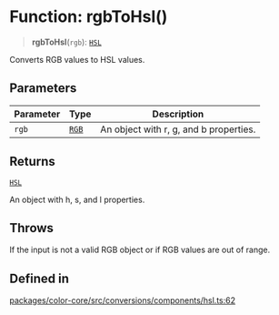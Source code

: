 # Function: rgbToHsl()

> **rgbToHsl**(`rgb`): [`HSL`](../type-aliases/HSL.md)

Converts RGB values to HSL values.

## Parameters

| Parameter | Type | Description |
| ------ | ------ | ------ |
| `rgb` | [`RGB`](../type-aliases/RGB.md) | An object with r, g, and b properties. |

## Returns

[`HSL`](../type-aliases/HSL.md)

An object with h, s, and l properties.

## Throws

If the input is not a valid RGB object or if RGB values are out of range.

## Defined in

[packages/color-core/src/conversions/components/hsl.ts:62](https://github.com/iamlite/color-core-mono-test/blob/d94d70fcd3b8bc32b54a8388048088ead1ff133f/packages/color-core/src/conversions/components/hsl.ts#L62)
